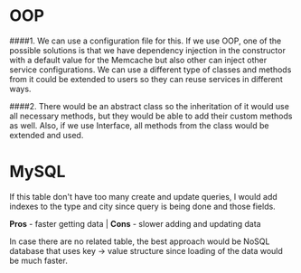# OOP
####1.
We can use a configuration file for this. If we use OOP, one of the possible solutions is that we have dependency injection in the constructor with a default value for the Memcache but also other can inject other service configurations. We can use a different type of classes and methods from it could be extended to users so they can reuse services in different ways. 
 
####2.
There would be an abstract class so the inheritation of it would use all necessary methods, but they would be able to add their custom methods as well.
Also, if we use Interface, all methods from the class would be extended and used.

# MySQL
If this table don't have too many create and update queries, I would add indexes to the type and city since query is being done and those fields.

**Pros** - faster getting data | 
**Cons** - slower adding and updating data

In case there are no related table, the best approach would be NoSQL database that uses key -> value structure since loading of the data would be much faster.